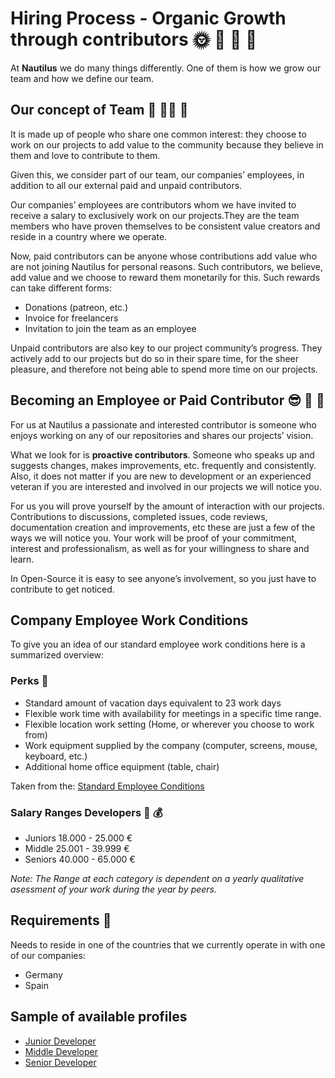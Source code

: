 # Hiring Process - Organic Growth through contributors :sun_with_face: :seedling: :tulip: :sunflower:

At **Nautilus** we do many things differently. One of them is how we grow our team and how we define our team.

## Our concept of Team :raising_hand: :ok_woman: :woman:

It is made up of people who share one common interest: they choose to work on our projects to add value to the community because they believe in them and love to contribute to them.

Given this, we consider part of our team, our companies’ employees, in addition to all our external paid and unpaid contributors.

Our companies’ employees are contributors whom we have invited to receive a salary to exclusively work on our projects.They are the team members who have proven themselves to be consistent value creators and reside in a country where we operate.

Now, paid contributors can be anyone whose contributions add value who are not joining Nautilus for personal reasons. Such contributors, we believe, add value and we choose to reward them monetarily for this. Such rewards can take different forms:

- Donations (patreon, etc.)
- Invoice for freelancers
- Invitation to join the team as an employee

Unpaid contributors are also key to our project community’s progress. They actively add to our projects but do so in their spare time, for the sheer pleasure, and therefore not being able to spend more time on our projects.

## Becoming an Employee or Paid Contributor :sunglasses: :raising_hand: :clap:

For us at Nautilus a passionate and interested contributor is someone who enjoys working on any of our repositories and shares our projects’ vision.

What we look for is **proactive contributors**. Someone who speaks up and suggests changes, makes improvements, etc. frequently and consistently.  Also, it does not matter if you are new to development or an experienced veteran if you are interested and involved in our projects we will notice you.

For us you will prove yourself by the amount of interaction with our projects. Contributions to discussions, completed issues, code reviews, documentation creation and improvements, etc these are just a few of the ways we will notice you. Your work will be proof of your commitment, interest and professionalism, as well as for your willingness to share and learn.

In Open-Source it is easy to see anyone’s involvement, so you just have to contribute to get noticed.

## Company Employee Work Conditions

To give you an idea of our standard employee work conditions here is a summarized overview:

### Perks :mega:

- Standard amount of vacation days equivalent to 23 work days
- Flexible work time with availability for meetings in a specific time range.
- Flexible location work setting (Home, or wherever you choose to work from)
- Work equipment supplied by the company (computer, screens, mouse, keyboard, etc.)
- Additional home office equipment (table, chair)

Taken from the: [Standard Employee Conditions](standard_employee_conditions.md)

### Salary Ranges Developers :money_with_wings: :moneybag:

- Juniors     18.000 - 25.000 €
- Middle      25.001 - 39.999 €
- Seniors     40.000 - 65.000 €

*Note: The Range at each category is dependent on a yearly qualitative asessment of your work during the year by peers.*

## Requirements :page_with_curl:

Needs to reside in one of the countries that we currently operate in with one of our companies:

- Germany
- Spain

## Sample of available profiles
- [Junior Developer](profile_junior_developer.md)
- [Middle Developer](profile_middle_developer.md)
- [Senior Developer](profile_senior_developer.md)
